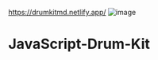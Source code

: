 https://drumkitmd.netlify.app/
![image](https://user-images.githubusercontent.com/82046540/168147691-304be50b-8822-4514-9c7d-7ab8a33860e3.png)

# JavaScript-Drum-Kit

